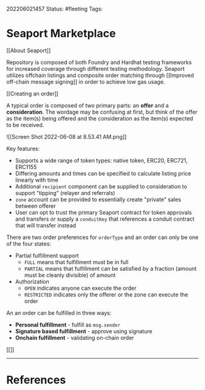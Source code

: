 202206021457
Status: #fleeting
Tags:

# Seaport Marketplace
[[About Seaport]]

Repository is composed of both Foundry and Hardhat testing frameworks for increased coverage through different testing methodology. Seaport utilizes offchain listings and composite order matching through [[Improved off-chain message signing]] in order to achieve low gas usage.

[[Creating an order]]

A typical order is composed of two primary parts: an **offer** and a **consideration**. The wordage may be confusing at first, but think of the offer as the item(s) being offered and the consideration as the item(s) expected to be received.

![[Screen Shot 2022-06-08 at 8.53.41 AM.png]]

Key features:
- Supports a wide range of token types: native token, ERC20, ERC721, ERC1155 
- Differing amounts and times can be specified to calculate listing price linearly with time
- Additional `recipient` component can be supplied to consideration to support "tipping" (relayer and referrals)
- `zone` account can be provided to essentially create "private" sales between offerer
- User can opt to trust the primary Seaport contract for token approvals and transfers or supply a `conduitKey` that references a conduit contract that will transfer instead 

There are two order preferences for `orderType` and an order can only be one of the four states: 
- Partial fulfillment support
	- `FULL` means that fulfillment must be in full
	- `PARTIAL` means that fulfillment can be satisfied by a fraction (amount must be cleanly divisible) of amount
- Authorization
	- `OPEN` indicates anyone can execute the order
	- `RESTRICTED` indicates only the offerer or the zone can execute the order

An an order can be fulfilled in three ways:
- **Personal fulfillment** - fulfill as `msg.sender`
- **Signature based fulfillment** - approve using signature
- **Onchain fulfillment** - validating on-chain order

[[]]





---
# References

